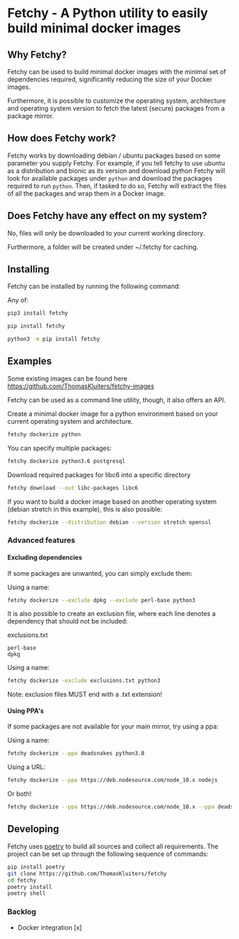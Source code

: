 # Fetchy - A Python utility to easily build minimal docker images
  
## Why Fetchy?

Fetchy can be used to build minimal docker images with the minimal set
of dependencies required, significantly reducing the size of your Docker
images.

Furthermore, it is possible to customize the operating system,
architecture and operating system version to fetch the latest (secure)
packages from a package mirror.

## How does Fetchy work?

Fetchy works by downloading debian / ubuntu packages based on some
parameter you supply Fetchy. For example, if you tell fetchy to use
ubuntu as a distribution and bionic as its version and download python
Fetchy will look for available packages under `python` and download the
packages required to run `python`. Then, if tasked to do so, Fetchy will
extract the files of all the packages and wrap them in a Docker image.

## Does Fetchy have any effect on my system?

No, files will only be downloaded to your current working directory.

Furthermore, a folder will be created under ~/.fetchy for caching.

## Installing

Fetchy can be installed by running the following command:

Any of:

```bash
pip3 install fetchy
```
```bash
pip install fetchy
```
```bash
python3 -m pip install fetchy
```

## Examples

Some existing images can be found here https://github.com/ThomasKluiters/fetchy-images 

Fetchy can be used as a command line utility, though, it
also offers an API.

Create a minimal docker image for a python environment based
on your current operating system and architecture.

```bash
fetchy dockerize python
```

You can specify multiple packages:

```bash
fetchy dockerize python3.6 postgresql
```

Download required packages for libc6 into a specific directory

```bash
fetchy download --out libc-packages libc6
```

If you want to build a docker image based on another operating
system (debian stretch in this example), this is also possible:

```bash
fetchy dockerize --distribution debian --version stretch openssl
```

### Advanced features

#### Excluding dependencies

If some packages are unwanted, you can simply exclude them:

Using a name:
```bash
fetchy dockerize --exclude dpkg --exclude perl-base python3
```

It is also possible to create an exclusion file, where each line
denotes a dependency that should not be included:


exclusions.txt
```
perl-base
dpkg
```

Using a name:
```bash
fetchy dockerize -exclude exclusions.txt python3
```

Note: exclusion files MUST end with a .txt extension!

#### Using PPA's

If some packages are not available for your main mirror, try using a ppa:

Using a name:
```bash
fetchy dockerize --ppa deadsnakes python3.8
```

Using a URL:
```bash
fetchy dockerize --ppa https://deb.nodesource.com/node_10.x nodejs
```

Or both!
```bash
fetchy dockerize --ppa https://deb.nodesource.com/node_10.x --ppa deadsnakes python3.8 nodejs
```

## Developing

Fetchy uses [poetry](https://github.com/sdispater/poetry) to build all sources and collect all requirements. 
The project can be set up through the following sequence of commands:

```bash
pip install poetry
git clone https://github.com/ThomasKluiters/fetchy
cd fetchy
poetry install
poetry shell
```

### Backlog

- Docker integration [x]
